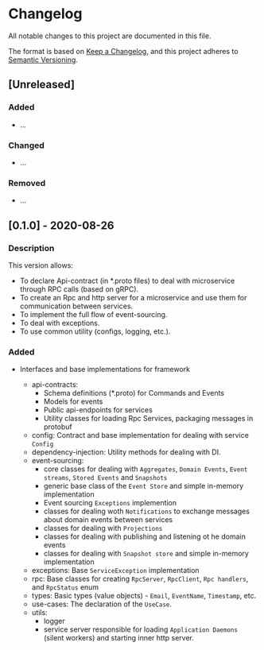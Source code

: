 # Changelog

All notable changes to this project are documented in this file.

The format is based on [Keep a Changelog](https://keepachangelog.com/en/1.0.0/),
and this project adheres to [Semantic Versioning](https://semver.org/spec/v2.0.0.html).

## [Unreleased]

### Added

- ...

### Changed

- ...

### Removed

- ...

## [0.1.0] - 2020-08-26

### Description

This version allows:

- To declare Api-contract (in \*.proto files) to deal with microservice through RPC calls (based on gRPC).
- To create an Rpc and http server for a microservice and use them for communication between services.
- To implement the full flow of event-sourcing.
- To deal with exceptions.
- To use common utility (configs, logging, etc.).

### Added

- Interfaces and base implementations for framework

  - api-contracts:
    - Schema definitions (\*.proto) for Commands and Events
    - Models for events
    - Public api-endpoints for services
    - Utility classes for loading Rpc Services, packaging messages in protobuf
  - config: Contract and base implementation for dealing with service `Config`
  - dependency-injection: Utility methods for dealing with DI.
  - event-sourcing:
    - core classes for dealing with `Aggregates`, `Domain Events`, `Event streams`, `Stored Events` and `Snapshots`
    - generic base class of the `Event Store` and simple in-memory implementation
    - Event sourcing `Exceptions` implemention
    - classes for dealing woth `Notifications` to exchange messages about domain events between services
    - classes for dealing with `Projections`
    - classes for dealing with publishing and listening ot he domain events
    - classes for dealing with `Snapshot store` and simple in-memory implementation
  - exceptions: Base `ServiceException` implementation
  - rpc: Base classes for creating `RpcServer`, `RpcClient`, `Rpc handlers`, and `RpcStatus` enum
  - types: Basic types (value objects) - `Email`, `EventName`, `Timestamp`, etc.
  - use-cases: The declaration of the `UseCase`.
  - utils:
    - logger
    - service server responsible for loading `Application Daemons` (silent workers) and starting inner http server.
